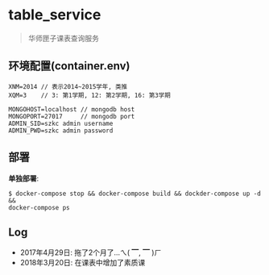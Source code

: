 # table_service

> 华师匣子课表查询服务

## 环境配置(container.env)

    XNM=2014 // 表示2014~2015学年, 类推
    XQM=3    // 3: 第1学期, 12: 第2学期, 16: 第3学期

    MONGOHOST=localhost // mongodb host
    MONGOPORT=27017     // mongodb port
	ADMIN_SID=szkc admin username
	ADMIN_PWD=szkc admin password 

## 部署

**单独部署**:

```shell
$ docker-compose stop && docker-compose build && dockder-compose up -d &&
docker-compose ps
```

## Log

+ 2017年4月29日: 拖了2个月了...ㄟ( ▔, ▔ )ㄏ
+ 2018年3月20日: 在课表中增加了素质课
